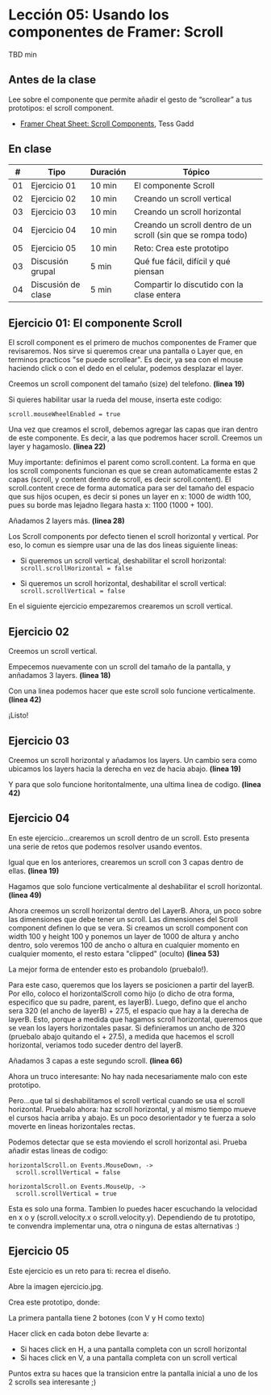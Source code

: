 # Lección 05: Usando los componentes de Framer: Scroll

TBD min

## Antes de la clase

Lee sobre el componente que permite añadir el gesto de  “scrollear” a tus prototipos: el scroll component.

* [Framer Cheat Sheet: Scroll Components](https://blog.framer.com/framer-cheat-sheet-scroll-components-25825be636ae?source=user_profile---------2----------------), Tess Gadd


## En clase

| # | Tipo | Duración | Tópico
| - | ---- | -------- | ------
| 01 | Ejercicio 01 | 10 min | El componente Scroll
| 02 | Ejercicio 02 | 10 min | Creando un scroll vertical
| 03 | Ejercicio 03 | 10 min | Creando un scroll horizontal
| 04 | Ejercicio 04 | 10 min | Creando un scroll dentro de un scroll (sin que se rompa todo)
| 05 | Ejercicio 05 | 10 min | Reto: Crea este prototipo
| 03 | Discusión grupal | 5 min | Qué fue fácil, difícil y qué piensan
| 04 | Discusión de clase | 5 min | Compartir lo discutido con la clase entera

## Ejercicio 01: El componente Scroll

El scroll component es el primero de muchos componentes de Framer que revisaremos. Nos sirve si queremos crear una pantalla o Layer que, en terminos practicos "se puede scrollear". Es decir, ya sea con el mouse haciendo click o con el dedo en el celular, podemos desplazar el layer.

Creemos un scroll  component del tamaño (size) del telefono. **(linea 19)**

Si quieres habilitar usar la rueda del mouse, inserta este codigo:

`scroll.mouseWheelEnabled = true`

Una vez que creamos el scroll, debemos agregar las capas que iran dentro de este componente. Es decir, a las que podremos hacer scroll. Creemos un layer y hagamoslo. **(linea 22)**

Muy importante: definimos el parent como scroll.content. La forma en que los scroll components funcionan es que se crean automaticamente estas 2 capas (scroll, y content dentro de scroll, es decir scroll.content). El scroll.content crece de forma automatica para ser del tamaño del espacio que sus hijos ocupen, es decir si pones un layer en x: 1000 de width 100, pues su borde mas lejadno llegara hasta x: 1100 (1000 + 100).

Añadamos 2 layers más. **(linea 28)**

Los Scroll components por defecto tienen el scroll horizontal y vertical. Por eso, lo comun es siempre usar una de las dos lineas siguiente lineas:

* Si queremos un scroll vertical, deshabilitar el scroll horizontal: `scroll.scrollHorizontal = false`

* Si queremos un scroll horizontal, deshabilitar el scroll vertical: `scroll.scrollVertical = false`

En el siguiente ejercicio empezaremos crearemos un scroll vertical.


## Ejercicio 02

Creemos un scroll vertical.

Empecemos nuevamente con un scroll del tamaño de la pantalla, y anñadamos 3 layers. **(linea 18)**

Con una linea podemos hacer que este scroll solo funcione verticalmente. **(linea 42)**

¡Listo!

## Ejercicio 03

Creemos un scroll horizontal y añadamos los layers. Un cambio sera como ubicamos los layers hacia la derecha en vez de hacia abajo. **(linea 19)**

Y para que solo funcione horitontalmente, una ultima linea de codigo.  **(linea 42)**

## Ejercicio 04

En este ejercicio...crearemos un scroll dentro de un scroll. Esto presenta una serie de retos que podemos resolver usando eventos.

Igual que en los anteriores, crearemos un scroll con 3 capas dentro de ellas. **(linea 19)**

Hagamos que solo funcione verticalmente al deshabilitar el scroll horizontal. **(linea 49)**

Ahora creemos un scroll horizontal dentro del LayerB. Ahora, un poco sobre las dimensiones que debe tener un scroll. Las dimensiones del Scroll component definen lo que se vera. Si creamos un scroll component con width 100 y height 100 y ponemos un layer de 1000 de altura y ancho dentro, solo veremos 100 de ancho o altura en cualquier momento en cualquier momento, el resto estara "clipped" (oculto) **(linea 53)**

La mejor forma de entender esto es probandolo (pruebalo!).

Para este caso, queremos que los layers se posicionen a partir del layerB. Por ello, coloco el horizontalScroll como hijo (o dicho de otra forma, especifico que su padre, parent, es layerB). Luego, defino que el ancho sera 320 (el ancho de layerB) + 27.5, el espacio que hay a la derecha de layerB. Esto, porque a medida que hagamos scroll horizontal, queremos que se vean los layers horizontales pasar. Si definieramos un ancho de 320 (pruebalo abajo quitando el + 27.5), a medida que hacemos el scroll horizontal, veriamos todo suceder dentro del layerB.



Añadamos 3 capas a este segundo scroll. **(linea 66)**

Ahora un truco interesante: No hay nada necesariamente malo con este prototipo.

Pero...que tal si deshabilitamos el scroll vertical cuando se usa el scroll horizontal. Pruebalo ahora: haz scroll horizontal, y al mismo tiempo mueve el cursos hacia arriba y abajo. Es un poco desorientador y te fuerza a solo moverte en lineas horizontales rectas.

Podemos detectar que se esta moviendo el scroll horizontal asi. Prueba añadir estas lineas de codigo:

```
horizontalScroll.on Events.MouseDown, ->
  scroll.scrollVertical = false

horizontalScroll.on Events.MouseUp, ->
  scroll.scrollVertical = true
```

Esta es solo una forma. Tambien lo puedes hacer escuchando la velocidad en x o y (scroll.velocity.x o scroll.velocity.y). Dependiendo de tu prototipo, te convendra implementar una, otra o ninguna de estas alternativas :)

## Ejercicio 05

Este ejercicio es un reto para ti: recrea el diseño.

Abre la imagen ejercicio.jpg.

Crea este prototipo, donde:

La primera pantalla tiene 2 botones (con V y H como texto)

Hacer click en cada boton debe llevarte a:

* Si haces click en H, a una pantalla completa con un scroll horizontal
* Si haces click en V, a una pantalla completa con un scroll vertical

Puntos extra su haces que la transicion entre la pantalla inicial a uno de los 2 scrolls sea interesante ;)